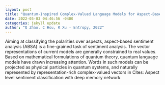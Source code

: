 ```yaml
--- 
layout: post 
title: "Quantum-Inspired Complex-Valued Language Models for Aspect-Based Sentiment Classification" 
date: 2022-05-03 04:46:56 -0400 
categories: jekyll update 
author: "Q Zhao, C Hou, R Xu - Entropy, 2022" 
--- 
```

Aiming at classifying the polarities over aspects, aspect-based sentiment analysis (ABSA) is a fine-grained task of sentiment analysis. The vector representations of current models are generally constrained to real values. Based on mathematical formulations of quantum theory, quantum language models have drawn increasing attention. Words in such models can be projected as physical particles in quantum systems, and naturally represented by representation-rich complex-valued vectors in Cites: Aspect level sentiment classification with deep memory network
